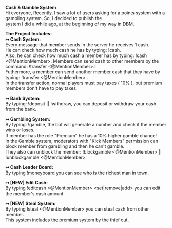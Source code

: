<b>Cash & Gamble System</b>
<br>Hi everyone, Recently, I saw a lot of users asking for a points system with a gambling system. So, I decided to publish the <br>system I did a while ago, at the beginning of my way in DBM.

<b>The Project Includes: </b>
<br><b>↦ Cash System:</b>
<br>Every message that member sends in the server he receives 1 cash.
<br>He can check how much cash he has by typing: !cash.
<br>Also, he can check how much cash a member has by typing: !cash <@MentionMember>. Members can send cash to other members by the command: !transfer <@MentionMember>.I 
<br>Futhermore, a member can send another member cash that they have by typing: !transfer <@MentionMember> <Amount>.
<br>In the transfer action, normal players must pay taxes ( 10% ), but premium members don't have to pay taxes.

<b>↦ Bank System:</b>
<br>By typing: !deposit || !withdraw, you can deposit or withdraw your cash from the bank.
 
<b>↦ Gambling System:</b>
<br>By typing: !gamble, the bot will generate a number and check if the member wins or loses.
<br>If member has the role "Premium" he has a 10% higher gamble chance!
<br>In the Gamble system, moderators with "Kick Members" permission can block member from gambling and then he can't gamble.
<br>They also can unblock the member: !blockgamble <@MentionMember> || !unblockgamble <@MentionMember>

<b>↦ Cash Leader Board:</b>
<br>By typing !moneyboard you can see who is the richest man in town.

<b>↦ [NEW] Edit Cash:</b>
<br>By typing !editcash <@MentionMember> <set|remove|add> <amount> you can edit the member's cash amount.

<b>↦ [NEW] Steal System:</b>
<br>By typing !steal <@MentionMember> you can steal cash from other member.
<br>This system includes the premium system by the thief cut.
